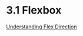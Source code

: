 # 3.1 Flexbox

[Understanding Flex Direction](http://www.standardista.com/understanding-flex-direction/)

